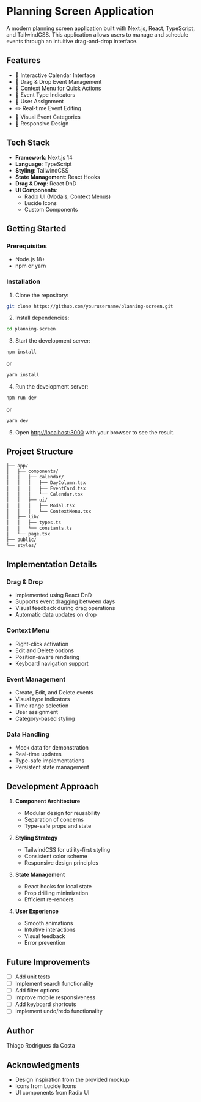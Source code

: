 # Planning Screen Application

A modern planning screen application built with Next.js, React, TypeScript, and TailwindCSS. This application allows users to manage and schedule events through an intuitive drag-and-drop interface.

## Features

- 📅 Interactive Calendar Interface
- 🔄 Drag & Drop Event Management
- 📝 Context Menu for Quick Actions
- 🎯 Event Type Indicators
- 👥 User Assignment
- ✏️ Real-time Event Editing
- 🎨 Visual Event Categories
- 📱 Responsive Design

## Tech Stack

- **Framework**: Next.js 14
- **Language**: TypeScript
- **Styling**: TailwindCSS
- **State Management**: React Hooks
- **Drag & Drop**: React DnD
- **UI Components**:
  - Radix UI (Modals, Context Menus)
  - Lucide Icons
  - Custom Components

## Getting Started

### Prerequisites

- Node.js 18+
- npm or yarn

### Installation

1. Clone the repository:

```bash
git clone https://github.com/yourusername/planning-screen.git
```

2. Install dependencies:

```bash
cd planning-screen
```

3. Start the development server:

```bash
npm install
```

or

```bash
yarn install
```

4. Run the development server:

```bash
npm run dev
```

or

```bash
yarn dev
```


5. Open [http://localhost:3000](http://localhost:3000) with your browser to see the result.

## Project Structure

```bash
├── app/
│   ├── components/
│   │   ├── calendar/
│   │   │   ├── DayColumn.tsx
│   │   │   ├── EventCard.tsx
│   │   │   └── Calendar.tsx
│   │   ├── ui/
│   │   │   ├── Modal.tsx
│   │   │   └── ContextMenu.tsx
│   ├── lib/
│   │   ├── types.ts
│   │   └── constants.ts
│   └── page.tsx
├── public/
└── styles/
```


## Implementation Details

### Drag & Drop
- Implemented using React DnD
- Supports event dragging between days
- Visual feedback during drag operations
- Automatic data updates on drop

### Context Menu
- Right-click activation
- Edit and Delete options
- Position-aware rendering
- Keyboard navigation support

### Event Management
- Create, Edit, and Delete events
- Visual type indicators
- Time range selection
- User assignment
- Category-based styling

### Data Handling
- Mock data for demonstration
- Real-time updates
- Type-safe implementations
- Persistent state management

## Development Approach

1. **Component Architecture**
   - Modular design for reusability
   - Separation of concerns
   - Type-safe props and state

2. **Styling Strategy**
   - TailwindCSS for utility-first styling
   - Consistent color scheme
   - Responsive design principles

3. **State Management**
   - React hooks for local state
   - Prop drilling minimization
   - Efficient re-renders

4. **User Experience**
   - Smooth animations
   - Intuitive interactions
   - Visual feedback
   - Error prevention

## Future Improvements

- [ ] Add unit tests
- [ ] Implement search functionality
- [ ] Add filter options
- [ ] Improve mobile responsiveness
- [ ] Add keyboard shortcuts
- [ ] Implement undo/redo functionality

## Author

Thiago Rodrigues da Costa

## Acknowledgments

- Design inspiration from the provided mockup
- Icons from Lucide Icons
- UI components from Radix UI